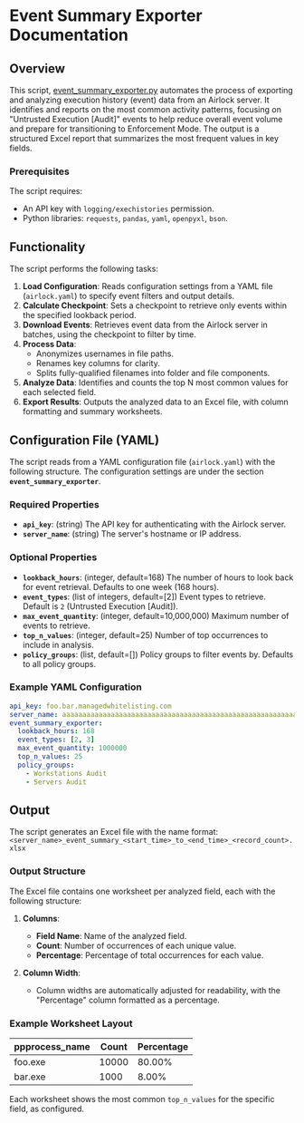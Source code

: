 # Event Summary Exporter Documentation

## Overview

This script, [event_summary_exporter.py](event_summary_exporter.py) automates the process of exporting and analyzing execution history (event) data from an Airlock server. It identifies and reports on the most common activity patterns, focusing on "Untrusted Execution [Audit]" events to help reduce overall event volume and prepare for transitioning to Enforcement Mode. The output is a structured Excel report that summarizes the most frequent values in key fields.

### Prerequisites
The script requires:
- An API key with `logging/exechistories` permission.
- Python libraries: `requests`, `pandas`, `yaml`, `openpyxl`, `bson`.

## Functionality

The script performs the following tasks:

1. **Load Configuration**: Reads configuration settings from a YAML file (`airlock.yaml`) to specify event filters and output details.
2. **Calculate Checkpoint**: Sets a checkpoint to retrieve only events within the specified lookback period.
3. **Download Events**: Retrieves event data from the Airlock server in batches, using the checkpoint to filter by time.
4. **Process Data**:
   - Anonymizes usernames in file paths.
   - Renames key columns for clarity.
   - Splits fully-qualified filenames into folder and file components.
5. **Analyze Data**: Identifies and counts the top N most common values for each selected field.
6. **Export Results**: Outputs the analyzed data to an Excel file, with column formatting and summary worksheets.

## Configuration File (YAML)

The script reads from a YAML configuration file (`airlock.yaml`) with the following structure. The configuration settings are under the section **`event_summary_exporter`**.

### Required Properties

- **`api_key`**: (string) The API key for authenticating with the Airlock server.
- **`server_name`**: (string) The server's hostname or IP address.

### Optional Properties

- **`lookback_hours`**: (integer, default=168) The number of hours to look back for event retrieval. Defaults to one week (168 hours).
- **`event_types`**: (list of integers, default=[2]) Event types to retrieve. Default is `2` (Untrusted Execution [Audit]).
- **`max_event_quantity`**: (integer, default=10,000,000) Maximum number of events to retrieve.
- **`top_n_values`**: (integer, default=25) Number of top occurrences to include in analysis.
- **`policy_groups`**: (list, default=[]) Policy groups to filter events by. Defaults to all policy groups.

### Example YAML Configuration

```yaml
api_key: foo.bar.managedwhitelisting.com
server_name: aaaaaaaaaaaaaaaaaaaaaaaaaaaaaaaaaaaaaaaaaaaaaaaaaaaaaaaaaaaaaaaa
event_summary_exporter:
  lookback_hours: 168
  event_types: [2, 3]
  max_event_quantity: 1000000
  top_n_values: 25
  policy_groups:
    - Workstations Audit
    - Servers Audit
```

## Output

The script generates an Excel file with the name format:
`<server_name>_event_summary_<start_time>_to_<end_time>_<record_count>.xlsx`

### Output Structure

The Excel file contains one worksheet per analyzed field, each with the following structure:

1. **Columns**:
   - **Field Name**: Name of the analyzed field.
   - **Count**: Number of occurrences of each unique value.
   - **Percentage**: Percentage of total occurrences for each value.

2. **Column Width**:
   - Column widths are automatically adjusted for readability, with the "Percentage" column formatted as a percentage.

### Example Worksheet Layout

| ppprocess_name   | Count   | Percentage |
|------------------|---------|------------|
| foo.exe          | 10000   | 80.00%     |
| bar.exe          | 1000    | 8.00%      |

Each worksheet shows the most common `top_n_values` for the specific field, as configured.